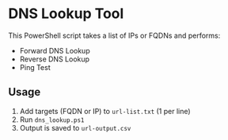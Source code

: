 # DNS Lookup Tool

This PowerShell script takes a list of IPs or FQDNs and performs:

- Forward DNS Lookup
- Reverse DNS Lookup
- Ping Test

##  Usage

1. Add targets (FQDN or IP) to `url-list.txt` (1 per line)
2. Run `dns_lookup.ps1`
3. Output is saved to `url-output.csv`
